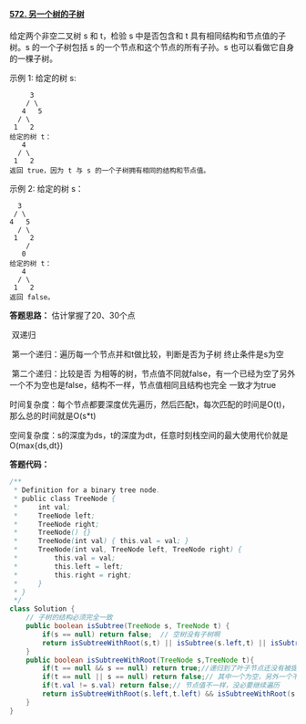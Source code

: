 #### [572. 另一个树的子树](https://leetcode-cn.com/problems/subtree-of-another-tree/)

给定两个非空二叉树 s 和 t，检验 s 中是否包含和 t 具有相同结构和节点值的子树。s 的一个子树包括 s 的一个节点和这个节点的所有子孙。s 也可以看做它自身的一棵子树。

示例 1:
给定的树 s:

         3
        / \ 
       4   5
      / \
     1   2
    给定的树 t：
       4 
      / \
     1   2
    返回 true，因为 t 与 s 的一个子树拥有相同的结构和节点值。
示例 2:
给定的树 s：

      3
     / \
    4   5
      / \
     1   2
        /
       0
    给定的树 t：
       4
      / \
     1   2
    返回 false。
**答题思路：** 估计掌握了20、30个点

​					双递归

​					第一个递归：遍历每一个节点并和t做比较，判断是否为子树  终止条件是s为空

​					第二个递归：比较是否 为相等的树，节点值不同就false，有一个已经为空了另外一个不为空也是false，结构不一样，节点值相同且结构也完全 一致才为true

​	时间复杂度：每个节点都要深度优先遍历，然后匹配t，每次匹配的时间是O(t)，那么总的时间就是O(s*t)

​	空间复杂度：s的深度为ds，t的深度为dt，任意时刻栈空间的最大使用代价就是O(max{ds,dt})



**答题代码：**

```java
/**
 * Definition for a binary tree node.
 * public class TreeNode {
 *     int val;
 *     TreeNode left;
 *     TreeNode right;
 *     TreeNode() {}
 *     TreeNode(int val) { this.val = val; }
 *     TreeNode(int val, TreeNode left, TreeNode right) {
 *         this.val = val;
 *         this.left = left;
 *         this.right = right;
 *     }
 * }
 */
class Solution {
    // 子树的结构必须完全一致
    public boolean isSubtree(TreeNode s, TreeNode t) {
        if(s == null) return false;  // 空树没有子树啊
        return isSubtreeWithRoot(s,t) || isSubtree(s.left,t) || isSubtree(s.right,t); // 调用子函数看s,t是否相等，或者其子树是否和t相等
    }
    public boolean isSubtreeWithRoot(TreeNode s,TreeNode t){
        if(t == null && s == null) return true;//递归到了叶子节点还没有被提前终止，说明前面的节点都相等
        if(t == null || s == null) return false;// 其中一个为空，另外一个不为空的情况
        if(t.val != s.val) return false;// 节点值不一样，没必要继续遍历
        return isSubtreeWithRoot(s.left,t.left) && isSubtreeWithRoot(s.right,t.right); // 坚持到这一步，说明前面都没有发生，即当前节点的值刚好相等，继续遍历左右子树，左右子树都相等就返回true，    
    }
}
```

